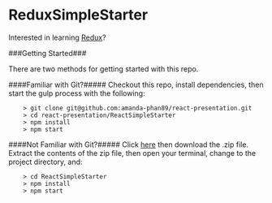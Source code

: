 # ReduxSimpleStarter

Interested in learning [Redux](https://www.udemy.com/react-redux/)?

###Getting Started###

There are two methods for getting started with this repo.

####Familiar with Git?#####
Checkout this repo, install dependencies, then start the gulp process with the following:

```
	> git clone git@github.com:amanda-phan89/react-presentation.git
	> cd react-presentation/ReactSimpleStarter
	> npm install
	> npm start
```

####Not Familiar with Git?#####
Click [here](https://github.com/amanda-phan89/react-presentation) then download the .zip file.  Extract the contents of the zip file, then open your terminal, change to the project directory, and:

```
	> cd ReactSimpleStarter
	> npm install
	> npm start
```
